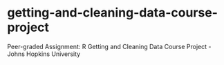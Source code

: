 # getting-and-cleaning-data-course-project
Peer-graded Assignment: R Getting and Cleaning Data Course Project - Johns Hopkins University
